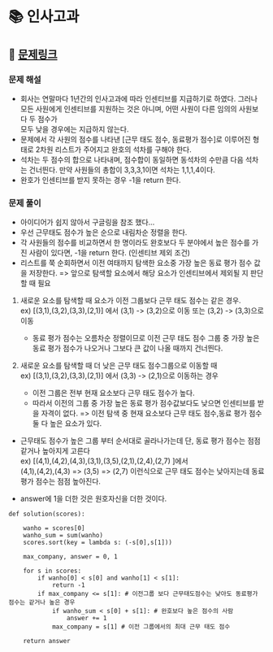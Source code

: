 
# 📚 인사고과

## 📌 [문제링크](https://school.programmers.co.kr/learn/courses/30/lessons/152995)

### 문제 해설

- 회사는 연말마다 1년간의 인사고과에 따라 인센티브를 지급하기로 하였다. 그러나 모든 사원에게 인센티브를 지원하는 것은 아니며, 어떤 사원이 다른 임의의 사원보다 두 점수가  
모두 낮을 경우에는 지급하지 않는다.
- 문제에서 각 사원의 점수를 나타낸 \[근무 태도 점수, 동료평가 점수\]로 이루어진 형태로 2차원 리스트가 주어지고 완호의 석차를 구해야 한다.
- 석차는 두 점수의 합으로 나타내며, 점수합이 동일하면 동석차의 수만큼 다음 석차는 건너띈다. 만약 사원들의 총합이 3,3,3,1이면 석차는 1,1,1,4이다.
- 완호가 인센티브를 받지 못하는 경우 -1을 return 한다.

### 문제 풀이

- 아이디어가 쉽지 않아서 구글링을 참조 했다...
- 우선 근무태도 점수가 높은 순으로 내림차순 정렬을 한다.
- 각 사원들의 점수를 비교하면서 한 명이라도 완호보다 두 분야에서 높은 점수를 가진 사람이 있다면, -1을 return 한다. (인센티브 제외 조건)
- 리스트를 쭉 순회하면서 이전 여태까지 탐색한 요소중 가장 높은 동료 평가 점수 값을 저장한다. => 앞으로 탐색할 요소에서 해당 요소가 인센티브에서 제외될 지 판단할 때 필요  

1. 새로운 요소를 탐색할 때 요소가 이전 그룹보다 근무 태도 점수는 같은 경우.  
 ex) \[(3,1),(3,2),(3,3),(2,1)\] 에서 (3,1) -> (3,2)으로 이동 또는 (3,2) -> (3,3)으로 이동
    - 동료 평가 점수는 오름차순 정렬이므로 이전 근무 태도 점수 그룹 중 가장 높은 동료 평가 점수가 나오거나 그보다 큰 값이 나올 때까지 건너띈다.

2. 새로운 요소를 탐색할 때 더 낮은 근무 태도 점수그룹으로 이동할 때  
ex) \[(3,1),(3,2),(3,3),(2,1)\] 에서 (3,3) -> (2,1)으로 이동하는 경우
    - 이전 그룹은 전부 현재 요소보다 근무 태도 점수가 높다.
    - 따라서 이전의 그룹 중 가장 높은 동료 평가 점수값보다도 낮으면 인센티브를 받을 자격이 없다. => 이전 탐색 중 현재 요소보다 근무 태도 점수,동료 평가 점수 둘 다 높은 요소가 있다.

- 근무태도 점수가 높은 그룹 부터 순서대로 골라나가는데 단, 동료 평가 점수는 점점 같거나 높아지게 고른다  
 ex) \[(4,1),(4,2),(4,3),(3,1),(3,5),(2,1),(2,4),(2,7) \]에서  
 (4,1),(4,2),(4,3) => (3,5) => (2,7) 이런식으로 근무 태도 점수는 낮아지는데 동료 평가 점수는 점점 높아진다.
 
- answer에 1을 더한 것은 원호자신을 더한 것이다.

```
def solution(scores):
    
    wanho = scores[0]
    wanho_sum = sum(wanho)
    scores.sort(key = lambda s: (-s[0],s[1]))
    
    max_company, answer = 0, 1
    
    for s in scores:
        if wanho[0] < s[0] and wanho[1] < s[1]:
            return -1
        if max_company <= s[1]: # 이전그룹 보다 근무태도점수는 낮아도 동료평가 점수는 같거나 높은 경우
            if wanho_sum < s[0] + s[1]: # 완호보다 높은 점수의 사람
                answer += 1
            max_company = s[1] # 이전 그룹에서의 최대 근무 태도 점수
            
    return answer
```
